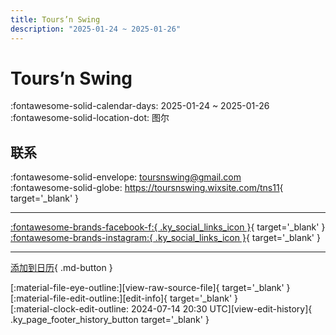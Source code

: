 ```yaml
---
title: Tours’n Swing
description: "2025-01-24 ~ 2025-01-26"
---
```


# Tours’n Swing 

:fontawesome-solid-calendar-days: 2025-01-24 ~ 2025-01-26  
:fontawesome-solid-location-dot: 图尔  

## 联系

:fontawesome-solid-envelope: <toursnswing@gmail.com>  
:fontawesome-solid-globe: <https://toursnswing.wixsite.com/tns11>{ target='_blank' }  

---

 [:fontawesome-brands-facebook-f:{ .ky_social_links_icon }](https://www.facebook.com/events/1132880821045396){ target='_blank' } [:fontawesome-brands-instagram:{ .ky_social_links_icon }](https://instagram.com/toursnswing){ target='_blank' }

---

[添加到日历](https://swing.news/ics/zh-Hans/2025/fr/tours-n-swing-2025.ics){ .md-button }

<div class="ky_page_footer" markdown>
<div class="ky_page_footer_trailing" markdown="span">
[:material-file-eye-outline:][view-raw-source-file]{ target='_blank' }
[:material-file-edit-outline:][edit-info]{ target='_blank' }
</div>
<div class="ky_page_footer_leading" markdown="span">
[:material-clock-edit-outline: 2024-07-14 20:30 UTC][view-edit-history]{ .ky_page_footer_history_button target='_blank' }
</div>
</div>

[view-raw-source-file]: https://github.com/swingdance/events/blob/main/2025/fr/tours-n-swing-2025.json "查看原始源文件"
[edit-info]: https://github.com/swingdance/events/issues/new?assignees=&labels=update+event&projects=&template=03-update_entity.yml&title=%5B2025%2Ffr%5D%20Tours%E2%80%99n%20Swing&region=fr&year=2025&id=tours-n-swing-2025&name=Tours%E2%80%99n%20Swing&org_id= "编辑信息"

[view-edit-history]: https://github.com/swingdance/events/commits/main/2025/fr/tours-n-swing-2025.json "查看编辑历史"
